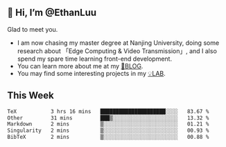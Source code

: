 ## 👋 Hi, I’m @EthanLuu

Glad to meet you.

- I am now chasing my master degree at Nanjing University, doing some research about 「Edge Computing & Video Transmission」, and I also spend my spare time learning front-end development.
- You can learn more about me at my [📝BLOG](https://blog.ethanloo.cn).
- You may find some interesting projects in my [💡LAB](https://lab.ethanloo.cn).

## This Week
<!--START_SECTION:waka-->

```txt
TeX           3 hrs 16 mins   █████████████████████░░░░   83.67 %
Other         31 mins         ███▒░░░░░░░░░░░░░░░░░░░░░   13.32 %
Markdown      2 mins          ▒░░░░░░░░░░░░░░░░░░░░░░░░   01.21 %
Singularity   2 mins          ▒░░░░░░░░░░░░░░░░░░░░░░░░   00.93 %
BibTeX        2 mins          ▒░░░░░░░░░░░░░░░░░░░░░░░░   00.88 %
```

<!--END_SECTION:waka-->

